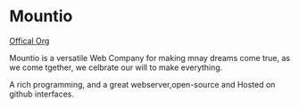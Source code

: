 # Mountio
[Offical Org](https:/github.io/mountio/)


Mountio is a versatile Web Company for making mnay dreams come true, as we come tgether, we celbrate our will to make everything.


A rich programming, and a great webserver,open-source and Hosted on github interfaces.


